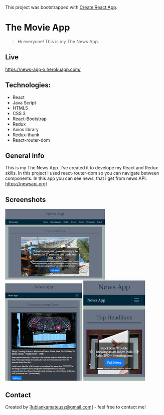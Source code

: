 This project was bootstrapped with [Create React App](https://github.com/facebook/create-react-app).

# The Movie App
> Hi everyone! This is my The News App. 

## Live
https://news-app-x.herokuapp.com/

## Technologies:
* React
* Java Script
* HTML5
* CSS 3
* React-Bootstrap
* Redux
* Axios library
* Redux-thunk
* React-router-dom

## General info
This is my The News App. I've created it to develope my React and Redux skills. 
In this project I used react-router-dom so you can navigate between components. 
In this app you can see news, that i get from news API.  
https://newsapi.org/

## Screenshots
![screenshot - 1](./readme-img/desktop.jpg)
![screenshot - 2](./readme-img/tablet.jpg)
![screenshot - 3](./readme-img/mobile.jpg)

## Contact
Created by [lubiankamateusz@gmail.com] - feel free to contact me!